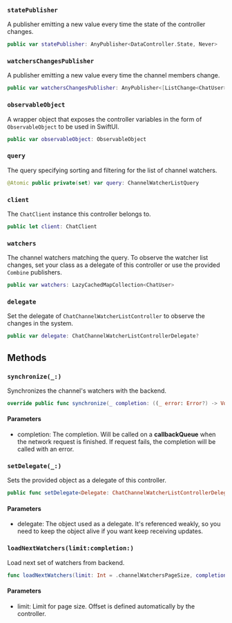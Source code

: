 
### `statePublisher`

A publisher emitting a new value every time the state of the controller changes.

``` swift
public var statePublisher: AnyPublisher<DataController.State, Never> 
```

### `watchersChangesPublisher`

A publisher emitting a new value every time the channel members change.

``` swift
public var watchersChangesPublisher: AnyPublisher<[ListChange<ChatUser>], Never> 
```

### `observableObject`

A wrapper object that exposes the controller variables in the form of `ObservableObject` to be used in SwiftUI.

``` swift
public var observableObject: ObservableObject 
```

### `query`

The query specifying sorting and filtering for the list of channel watchers.

``` swift
@Atomic public private(set) var query: ChannelWatcherListQuery
```

### `client`

The `ChatClient` instance this controller belongs to.

``` swift
public let client: ChatClient
```

### `watchers`

The channel watchers matching the query.
To observe the watcher list changes, set your class as a delegate of this controller or use the provided
`Combine` publishers.

``` swift
public var watchers: LazyCachedMapCollection<ChatUser> 
```

### `delegate`

Set the delegate of `ChatChannelWatcherListController` to observe the changes in the system.

``` swift
public var delegate: ChatChannelWatcherListControllerDelegate? 
```

## Methods

### `synchronize(_:)`

Synchronizes the channel's watchers with the backend.

``` swift
override public func synchronize(_ completion: ((_ error: Error?) -> Void)? = nil) 
```

#### Parameters

  - completion: The completion. Will be called on a **callbackQueue** when the network request is finished. If request fails, the completion will be called with an error.

### `setDelegate(_:)`

Sets the provided object as a delegate of this controller.

``` swift
public func setDelegate<Delegate: ChatChannelWatcherListControllerDelegate>(_ delegate: Delegate) 
```

#### Parameters

  - delegate: The object used as a delegate. It's referenced weakly, so you need to keep the object alive if you want keep receiving updates.

### `loadNextWatchers(limit:completion:)`

Load next set of watchers from backend.

``` swift
func loadNextWatchers(limit: Int = .channelWatchersPageSize, completion: ((Error?) -> Void)? = nil) 
```

#### Parameters

  - limit: Limit for page size. Offset is defined automatically by the controller.
